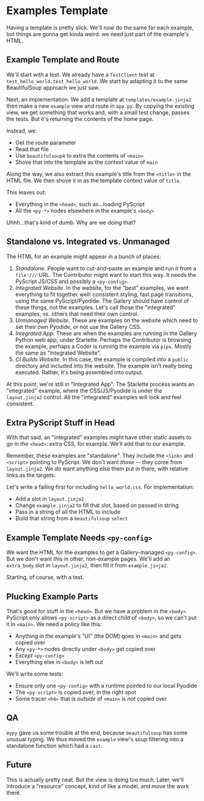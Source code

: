 # Examples Template

Having a template is pretty slick.
We'll now do the same for each example, but things are gonna get kinda weird: we need just part of the example's HTML.

## Example Template and Route

We'll start with a test.
We already have a `TestClient` test at `test_hello_world.test_hello_world`.
We start by adapting it to the same BeautifulSoup approach we just saw.

Next, an implementation.
We add a template at `templates/example.jinja2` then make a new `example` view and route in `app.py`.
By copying the existing view, we get something that works and, with a small test change, passes the tests.
But it's returning the contents of the home page.

Instead, we:
- Get the route parameter
- Read that file
- Use `beautifulsoup4` to extra the contents of `<main>`
- Shove that into the template as the context value of `main`

Along the way, we also extract this example's title from the `<title>` in the HTML file.
We then shove it in as the template context value of `title`.

This leaves out:
- Everything in the `<head>`, such as...loading PyScript
- All the `<py-*>` nodes elsewhere in the example's `<body>`

Uhhh...that's kind of dumb.
Why are we doing that?

## Standalone vs. Integrated vs. Unmanaged

The HTML for an example might appear in a bunch of places:

1. *Standalone*.
People want to cut-and-paste an example and run it from a `file:///` URL.
The Contributor might want to start this way. It needs the PyScript JS/CSS and possibly a `<py-config>`.
2. *Integrated Website*.
In the website, for the "best" examples, we want everything to fit together well: consistent styling, fast page transitions, using the same PyScript/Pyodide.
The Gallery should have control of these things, not the examples.
Let's call those the "integrated" examples, vs. others that need their own control.
3. *Unmanaged Website*.
These are examples on the website which need to set their own Pyodide, or not use the Gallery CSS.
4. *Integrated App*.
These are when the examples are running in the Gallery Python web app, under Starlette.
Perhaps the Contributor is browsing the example, perhaps a Coder is running the example via `pipx`.
Mostly the same as "Integrated Website".
5. *CI Builds Website*.
In this case, the example is compiled into a `public` directory and included into the website.
The example isn't really being executed.
Rather, it's being assembled into output.

At this point, we're still in "Integrated App".
The Starlette process wants an "integrated" example, where the CSS/JS/Pyodide is under the `layout.jinja2` control.
All the "integrated" examples will look and feel consistent.

## Extra PyScript Stuff in Head

With that said, an "integrated" examples might have other static assets to go in the `<head>`: extra CSS, for example.
We'll add that to our example.

Remember, these examples are "standalone".
They include the `<link>` and `<script>` pointing to PyScript.
We don't want *those* -- they come from `layout.jinja2`.
We *do* want anything else them put in there, with relative links as the targets.

Let's write a failing first for including `hello_world.css`.
For implementation:
- Add a slot in `layout.jinja2`
- Change `example.jinja2` to fill that slot, based on passed in string
- Pass in a string of all the HTML to include
- Build that string from a `beautifulsoup` `select`

## Example Template Needs `<py-config>`

We want the HTML for the examples to get a Gallery-managed `<py-config>`.
But we don't want this in other, non-example pages.
We'll add an `extra_body` slot in `layout.jinja2`, then fill it from `example.jinja2`.

Starting, of course, with a test.

## Plucking Example Parts

That's good for stuff in the `<head>`.
But we have a problem in the `<body>`.
PyScript only allows `<py-script>` as a direct child of `<body>`, so we can't put it in `<main>`.
We need a policy like this:

- Anything in the example's "UI" (the DOM) goes in `<main>` and gets copied over
- Any `<py-*>` nodes directly under `<body>` get copied over
- *Except* `<py-config>`
- Everything else in `<body>` is left out

We'll write some tests:
- Ensure only one `<py-config>` with a runtime pointed to our local Pyodide
- The `<py-script>` is copied over, in the right spot
- Some tracer `<h6>` that is *outside* of `<main>` is *not* copied over

## QA

`mypy` gave us some trouble at the end, because `beautifulsoup` has some unusual typing.
We thus moved the `example` view's soup filtering into a standalone function which had a `cast`.

## Future

This is actually pretty neat.
But the view is doing too much.
Later, we'll introduce a "resource" concept, kind of like a model, and move the work there.
